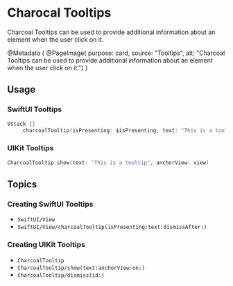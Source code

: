 # Charocal Tooltips

Charcoal Tooltips can be used to provide additional information about an element when the user click on it.

@Metadata {
    @PageImage(
        purpose: card, 
        source: "Tooltips", 
        alt: "Charcoal Tooltips can be used to provide additional information about an element when the user click on it.")
}

## Usage

### SwiftUI Tooltips

```swift
VStack {}
    .charcoalTooltip(isPresenting: $isPresenting, text: "This is a tooltip", dismissAfter: 2)
```

### UIKit Tooltips

```swift
CharcoalTooltip.show(text: "This is a tooltip", anchorView: view)
```

## Topics

### Creating SwiftUI Tooltips

- ``SwiftUI/View``
- ``SwiftUI/View/charcoalTooltip(isPresenting:text:dismissAfter:)``

### Creating UIKit Tooltips

- ``CharcoalTooltip``
- ``CharcoalTooltip/show(text:anchorView:on:)``
- ``CharcoalTooltip/dismiss(id:)``
